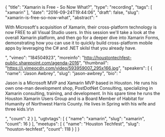 {
  "title": "Xamarin is Free - So Now What?",
  "type": "recording",
  "tags": [
    "xamarin"
  ],
  "date": "2016-09-24T19:44:06",
  "draft": false,
  "slug": "xamarin-is-free-so-now-what",
  "abstract": "<p>With Microsoft's acquisition of Xamarin, their cross-platform technology is now FREE to all Visual Studio users. In this session we'll take a look at the overall Xamarin platform, and then go for a deeper dive into Xamarin Forms, demonstrating how you can use it to quickly build cross-platform mobile apps by leveraging the C# and .NET skilsl that you already have.</p>",
  "vimeo": "184504923",
  "moreinfo": "http://houstontechfest-public.sharepoint.com/agenda-2016",
  "thumbnail": "https://i.vimeocdn.com/video/593959007_295x166.jpg",
  "speakers": [
    {
      "name": "Jason Awbrey",
      "slug": "jason-awbrey",
      "bio": "<p>Jason is a Microsoft MVP and Xamarin MVP based in Houston. He runs his own one-man development shop, PostDotNet Consulting, specializing in Xamarin consulting, training, and development. In his spare time he runs the Houston Xamarin Users Group and is a Board Member of Habitat for Humanity of Northwest Harris County. He lives in Spring with his wife and three kids.\r\n</p>",
      "count": 2
    }
  ],
  "ugtvtags": [
    {
      "name": "xamarin",
      "slug": "xamarin",
      "count": 16
    }
  ],
  "meetups": [
    {
      "name": "Houston Techfest",
      "slug": "houston-techfest",
      "count": 118
    }
  ]
}